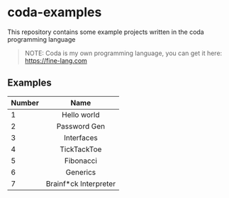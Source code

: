# coda-examples
This repository contains some example projects written in the coda programming language
> NOTE: Coda is my own programming language, you can get it here: https://fine-lang.com

## Examples

| Number        | Name          |
| ------------- |:-------------:|
| 1             | Hello world   |
| 2             | Password Gen  |
| 3             | Interfaces    |
| 4             | TickTackToe   |
| 5             | Fibonacci     |
| 6             | Generics      |
| 7             | Brainf*ck Interpreter |